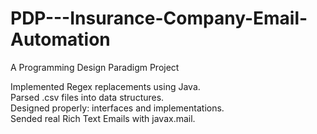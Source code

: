 # PDP---Insurance-Company-Email-Automation
A Programming Design Paradigm Project

Implemented Regex replacements using Java.  
Parsed .csv files into data structures.  
Designed properly: interfaces and implementations.  
Sended real Rich Text Emails with javax.mail.  